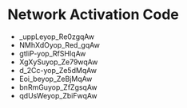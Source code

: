 # Network Activation Code
* _uppLeyop_Re0zgqAw
* NMhXdOyop_Red_gqAw
* gtIiP-yop_RfSHIqAw
* XgXySuyop_Ze79wqAw
* d_2Cc-yop_Ze5dMqAw
* Eoi_beyop_ZeBjMqAw
* bnRmGuyop_ZfZgsqAw
* qdUsWeyop_ZbiFwqAw